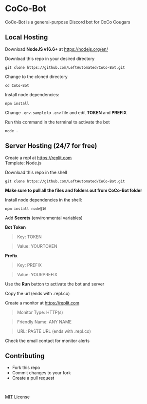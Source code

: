 # CoCo-Bot

CoCo-Bot is a general-purpose Discord bot for CoCo Cougars 

## **Local Hosting**

Download **NodeJS v16.6+** at https://nodejs.org/en/

Download this repo in your desired directory
```
git clone https://github.com/LeftAutomated/CoCo-Bot.git
```

Change to the cloned directory
```
cd CoCo-Bot
```

Install node dependencies:
```
npm install
```

Change `.env.sample` to `.env` file
and edit **TOKEN** and **PREFIX**

Run this command in the terminal to activate the bot
```
node .
```

## **Server Hosting** (24/7 for free)

Create a repl at https://replit.com
<br />
Template: Node.js

Download this repo in the shell
```
git clone https://github.com/LeftAutomated/CoCo-Bot.git
```

**Make sure to pull all the files and folders out from CoCo-Bot folder**

Install node dependencies in the shell:
```
npm install node@16
```
Add **Secrets** (environmental variables)
<br />

**Bot Token**

> Key: TOKEN 

> Value: YOURTOKEN

**Prefix**

> Key: PREFIX

> Value: YOURPREFIX

Use the **Run** button to activate the bot and server

Copy the url (ends with .repl.co)

Create a monitor at https://replit.com

> Monitor Type: HTTP(s)

> Friendly Name: ANY NAME

> URL: PASTE URL (ends with .repl.co)

Check the email contact for monitor alerts

## Contributing

- Fork this repo
- Commit changes to your fork
- Create a pull request

<br />

[MIT](https://choosealicense.com/licenses/mit/) License